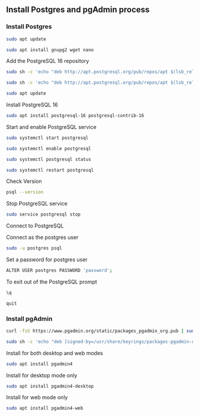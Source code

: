 ## Install Postgres and pgAdmin process

### Install Postgres

```sh
sudo apt update
```

```sh
sudo apt install gnupg2 wget nano
```
<p>Add the PostgreSQL 16 repository</p>

```sh
sudo sh -c 'echo "deb http://apt.postgresql.org/pub/repos/apt $(lsb_release -cs)-pgdg main" > /etc/apt/sources.list.d/pgdg.list
```

```sh
sudo sh -c 'echo "deb http://apt.postgresql.org/pub/repos/apt $(lsb_release -cs)-pgdg main" > /etc/apt/sources.list.d/pgdg.list
```

```sh
sudo apt update
```

<p>Install PostgreSQL 16</p>

```sh
sudo apt install postgresql-16 postgresql-contrib-16
```

Start and enable PostgreSQL service

```sh
sudo systemctl start postgresql
```

```sh
sudo systemctl enable postgresql
```

```sh
sudo systemctl postgresql status
```

```sh
sudo systemctl restart postgresql
```

Check Version

```sh
psql --version
```

Stop PostgreSQL service

```sh
sudo service postgresql stop
```

<p>Connect to PostgreSQL</p>

Connect as the postgres user

```sh
sudo -u postgres psql
```

Set a password for postgres user

```sh
ALTER USER postgres PASSWORD 'password';
```

To exit out of the PostgreSQL prompt

```sh
\q
```

```sh
quit
```

### Install pgAdmin

```sh
curl -fsS https://www.pgadmin.org/static/packages_pgadmin_org.pub | sudo gpg --dearmor -o /usr/share/keyrings/packages-pgadmin-org.gpg
```

```sh
sudo sh -c 'echo "deb [signed-by=/usr/share/keyrings/packages-pgadmin-org.gpg] https://ftp.postgresql.org/pub/pgadmin/pgadmin4/apt/$(lsb_release -cs) pgadmin4 main" > /etc/apt/sources.list.d/pgadmin4.list && apt update'
```

<p>Install for both desktop and web modes </p>

```sh
sudo apt install pgadmin4
```

<p>Install for desktop mode only </p>

```sh
sudo apt install pgadmin4-desktop
```

<p>Install for web mode only </p>

```sh
sudo apt install pgadmin4-web 
```

